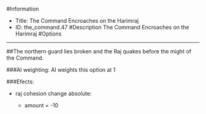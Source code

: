 #Information
 - Title: The Command Encroaches on the Harimraj
 - ID: the_command.47
#Description
The Command Encroaches on the Harimraj
#Options

___
##The northern guard lies broken and the Raj quakes before the might of the Command.

###AI weighting:
AI weights this option at 1


###Efects:<ul><li>raj cohesion change absolute:</li><ul><li>amount = -10</li></ul></ul>

